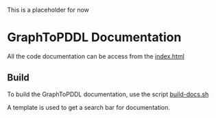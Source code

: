 This is a placeholder for now
# GraphToPDDL Documentation
All the code documentation can be access from the [index.html](/src/index.html)

## Build
To build the GraphToPDDL documentation, use the script [build-docs.sh](/src/build-docs.sh)

A template is used to get a search bar for documentation.